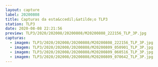 ```yaml
---
layout: capture
label: 20200808
title: Capturas da esta&ccedil;&atilde;o TLP3
station: TLP3
date: 2020-08-08 22:21:56
preview: TLP3/2020/202008/20200808/M20200808_222156_TLP_3P.jpg
capturas:
  - imagem: TLP3/2020/202008/20200808/M20200808_222156_TLP_3P.jpg
  - imagem: TLP3/2020/202008/20200808/M20200809_050901_TLP_3P.jpg
  - imagem: TLP3/2020/202008/20200808/M20200809_060516_TLP_3P.jpg
  - imagem: TLP3/2020/202008/20200808/M20200809_070642_TLP_3P.jpg
---
```

